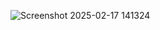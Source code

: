 ![Screenshot 2025-02-17 141324](https://github.com/user-attachments/assets/d83fba33-5d41-4259-a2dd-7b1bb17ac4c6)
